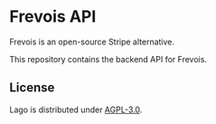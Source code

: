 # Frevois API

Frevois is an open-source Stripe alternative.

This repository contains the backend API for Frevois.

## License

Lago is distributed under [AGPL-3.0](LICENSE).
